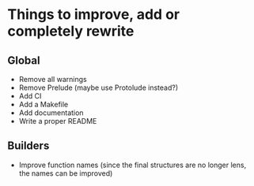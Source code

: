# Things to improve, add or completely rewrite


## Global
 - Remove all warnings
 - Remove Prelude (maybe use Protolude instead?)
 - Add CI
 - Add a Makefile
 - Add documentation
 - Write a proper README

## Builders
 - Improve function names (since the final structures are no longer lens, the names can be improved)
